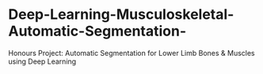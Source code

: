 # Deep-Learning-Musculoskeletal-Automatic-Segmentation-
Honours Project: Automatic Segmentation for Lower Limb Bones &amp; Muscles using Deep Learning
